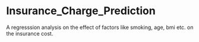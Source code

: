 # Insurance_Charge_Prediction
A regresssion analysis on the effect of factors like smoking, age, bmi etc. on the insurance cost.
